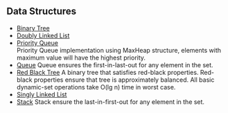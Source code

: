 ## Data Structures
  - [Binary Tree](binaryTree/binaryTree.go)
  - [Doubly Linked List](linkedList/doubleLinkedList.go)
  - [Priority Queue](priorityQueue.go)  
Priority Queue implementation using MaxHeap structure, elements with maximum value will have the highest priority.
  - [Queue](queue.go)
Queue ensures the first-in-last-out for any element in the set.
  - [Red Black Tree](redBlackTree/redBlackTree.go)
A binary tree that satisfies red-black properties. Red-black properties ensure that tree is approximately balanced.
All basic dynamic-set operations take O(lg n) time in worst case.
  - [Singly Linked List](linkedList/linkedList.go)
  - [Stack](stack.go)
Stack ensure the last-in-first-out for any element in the set.
